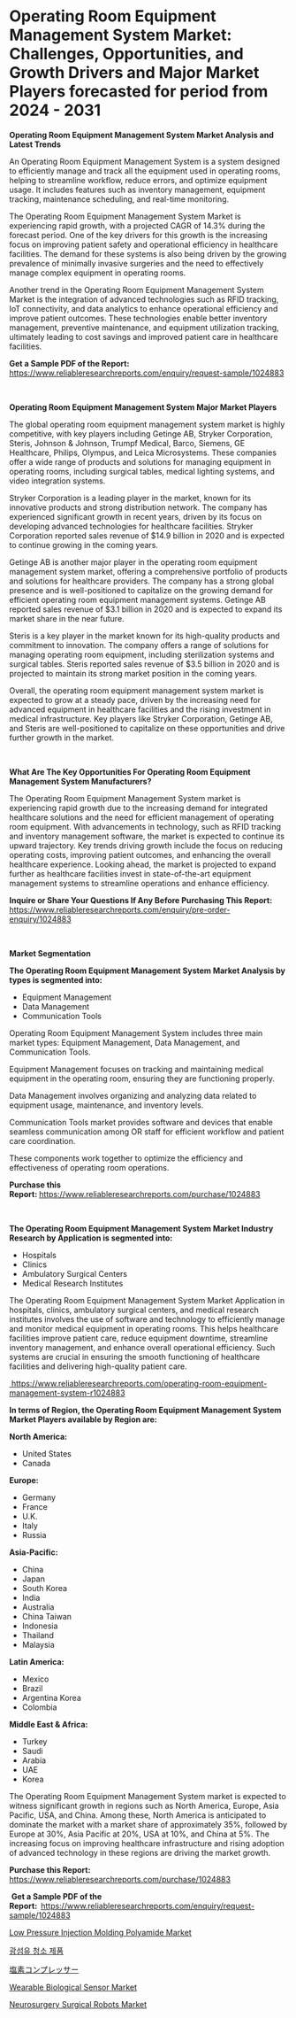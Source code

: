 <p><h1>Operating Room Equipment Management System Market: Challenges, Opportunities, and Growth Drivers and Major Market Players forecasted for period from 2024 - 2031</h1></p><p><strong>Operating Room Equipment Management System Market Analysis and Latest Trends</strong></p>
<p><p>An Operating Room Equipment Management System is a system designed to efficiently manage and track all the equipment used in operating rooms, helping to streamline workflow, reduce errors, and optimize equipment usage. It includes features such as inventory management, equipment tracking, maintenance scheduling, and real-time monitoring.</p><p>The Operating Room Equipment Management System Market is experiencing rapid growth, with a projected CAGR of 14.3% during the forecast period. One of the key drivers for this growth is the increasing focus on improving patient safety and operational efficiency in healthcare facilities. The demand for these systems is also being driven by the growing prevalence of minimally invasive surgeries and the need to effectively manage complex equipment in operating rooms.</p><p>Another trend in the Operating Room Equipment Management System Market is the integration of advanced technologies such as RFID tracking, IoT connectivity, and data analytics to enhance operational efficiency and improve patient outcomes. These technologies enable better inventory management, preventive maintenance, and equipment utilization tracking, ultimately leading to cost savings and improved patient care in healthcare facilities.</p></p>
<p><strong>Get a Sample PDF of the Report:&nbsp;</strong> <a href="https://www.reliableresearchreports.com/enquiry/request-sample/1024883">https://www.reliableresearchreports.com/enquiry/request-sample/1024883</a></p>
<p>&nbsp;</p>
<p><strong>Operating Room Equipment Management System Major Market Players</strong></p>
<p><p>The global operating room equipment management system market is highly competitive, with key players including Getinge AB, Stryker Corporation, Steris, Johnson & Johnson, Trumpf Medical, Barco, Siemens, GE Healthcare, Philips, Olympus, and Leica Microsystems. These companies offer a wide range of products and solutions for managing equipment in operating rooms, including surgical tables, medical lighting systems, and video integration systems.</p><p>Stryker Corporation is a leading player in the market, known for its innovative products and strong distribution network. The company has experienced significant growth in recent years, driven by its focus on developing advanced technologies for healthcare facilities. Stryker Corporation reported sales revenue of $14.9 billion in 2020 and is expected to continue growing in the coming years.</p><p>Getinge AB is another major player in the operating room equipment management system market, offering a comprehensive portfolio of products and solutions for healthcare providers. The company has a strong global presence and is well-positioned to capitalize on the growing demand for efficient operating room equipment management systems. Getinge AB reported sales revenue of $3.1 billion in 2020 and is expected to expand its market share in the near future.</p><p>Steris is a key player in the market known for its high-quality products and commitment to innovation. The company offers a range of solutions for managing operating room equipment, including sterilization systems and surgical tables. Steris reported sales revenue of $3.5 billion in 2020 and is projected to maintain its strong market position in the coming years.</p><p>Overall, the operating room equipment management system market is expected to grow at a steady pace, driven by the increasing need for advanced equipment in healthcare facilities and the rising investment in medical infrastructure. Key players like Stryker Corporation, Getinge AB, and Steris are well-positioned to capitalize on these opportunities and drive further growth in the market.</p></p>
<p>&nbsp;</p>
<p><strong>What Are The Key Opportunities For Operating Room Equipment Management System Manufacturers?</strong></p>
<p><p>The Operating Room Equipment Management System market is experiencing rapid growth due to the increasing demand for integrated healthcare solutions and the need for efficient management of operating room equipment. With advancements in technology, such as RFID tracking and inventory management software, the market is expected to continue its upward trajectory. Key trends driving growth include the focus on reducing operating costs, improving patient outcomes, and enhancing the overall healthcare experience. Looking ahead, the market is projected to expand further as healthcare facilities invest in state-of-the-art equipment management systems to streamline operations and enhance efficiency.</p></p>
<p><strong>Inquire or Share Your Questions If Any Before Purchasing This Report:</strong> <a href="https://www.reliableresearchreports.com/enquiry/pre-order-enquiry/1024883">https://www.reliableresearchreports.com/enquiry/pre-order-enquiry/1024883</a></p>
<p>&nbsp;</p>
<p><strong>Market Segmentation</strong></p>
<p><strong>The Operating Room Equipment Management System Market Analysis by types is segmented into:</strong></p>
<p><ul><li>Equipment Management</li><li>Data Management</li><li>Communication Tools</li></ul></p>
<p><p>Operating Room Equipment Management System includes three main market types: Equipment Management, Data Management, and Communication Tools. </p><p>Equipment Management focuses on tracking and maintaining medical equipment in the operating room, ensuring they are functioning properly. </p><p>Data Management involves organizing and analyzing data related to equipment usage, maintenance, and inventory levels. </p><p>Communication Tools market provides software and devices that enable seamless communication among OR staff for efficient workflow and patient care coordination. </p><p>These components work together to optimize the efficiency and effectiveness of operating room operations.</p></p>
<p><strong>Purchase this Report:&nbsp;</strong><a href="https://www.reliableresearchreports.com/purchase/1024883">https://www.reliableresearchreports.com/purchase/1024883</a></p>
<p>&nbsp;</p>
<p><strong>The Operating Room Equipment Management System Market Industry Research by Application is segmented into:</strong></p>
<p><ul><li>Hospitals</li><li>Clinics</li><li>Ambulatory Surgical Centers</li><li>Medical Research Institutes</li></ul></p>
<p><p>The Operating Room Equipment Management System Market Application in hospitals, clinics, ambulatory surgical centers, and medical research institutes involves the use of software and technology to efficiently manage and monitor medical equipment in operating rooms. This helps healthcare facilities improve patient care, reduce equipment downtime, streamline inventory management, and enhance overall operational efficiency. Such systems are crucial in ensuring the smooth functioning of healthcare facilities and delivering high-quality patient care.</p></p>
<p><a href="https://www.reliableresearchreports.com/operating-room-equipment-management-system-r1024883">&nbsp;https://www.reliableresearchreports.com/operating-room-equipment-management-system-r1024883</a></p>
<p><strong>In terms of Region, the Operating Room Equipment Management System Market Players available by Region are:</strong></p>
<p>
    <p> <strong> North America: </strong>
        <ul>
            <li>United States</li>
            <li>Canada</li>
        </ul>
        </p> 
    <p> <strong> Europe: </strong>
        <ul>
            <li>Germany</li>
            <li>France</li>
            <li>U.K.</li>
            <li>Italy</li>
            <li>Russia</li>
        </ul>
        </p> 
    <p> <strong> Asia-Pacific: </strong>
        <ul>
            <li>China</li>
            <li>Japan</li>
            <li>South Korea</li>
            <li>India</li>
            <li>Australia</li>
            <li>China Taiwan</li>
            <li>Indonesia</li>
            <li>Thailand</li>
            <li>Malaysia</li>
        </ul>
        </p> 
    <p> <strong> Latin America: </strong>
        <ul>
            <li>Mexico</li>
            <li>Brazil</li>
            <li>Argentina Korea</li>
            <li>Colombia</li>
        </ul>
        </p> 
    <p> <strong> Middle East & Africa: </strong>
        <ul>
            <li>Turkey</li>
            <li>Saudi</li>
            <li>Arabia</li>
            <li>UAE</li>
            <li>Korea</li>
        </ul>
    </p>
    </p>
<p><p>The Operating Room Equipment Management System market is expected to witness significant growth in regions such as North America, Europe, Asia Pacific, USA, and China. Among these, North America is anticipated to dominate the market with a market share of approximately 35%, followed by Europe at 30%, Asia Pacific at 20%, USA at 10%, and China at 5%. The increasing focus on improving healthcare infrastructure and rising adoption of advanced technology in these regions are driving the market growth.</p></p>
<p><strong>Purchase this Report: </strong><a href="https://www.reliableresearchreports.com/purchase/1024883">https://www.reliableresearchreports.com/purchase/1024883</a></p>
<p>&nbsp;<strong>Get a Sample PDF of the Report:&nbsp;&nbsp;</strong><a href="https://www.reliableresearchreports.com/enquiry/request-sample/1024883">https://www.reliableresearchreports.com/enquiry/request-sample/1024883</a></p>
<p><strong></strong></p>
<p><p><a href="https://issuu.com/reportprime-2/docs/low-pressure-injection-molding-polyamide-market-si">Low Pressure Injection Molding Polyamide Market</a></p><p><a href="https://github.com/TitusBoyer1/Market-Research-Report-List-1/blob/main/251853654927.md">광섬유 청소 제품</a></p><p><a href="https://github.com/LeanneBruen2023/Market-Research-Report-List-1/blob/main/334528756615.md">塩素コンプレッサー</a></p><p><a href="https://github.com/Alonsoolds3wq1d81czn8rbol/Market-Research-Report-List-2/blob/main/wearable-biological-sensor-market.md">Wearable Biological Sensor Market</a></p><p><a href="https://github.com/yemakinde/Market-Research-Report-List-2/blob/main/neurosurgery-surgical-robots-market.md">Neurosurgery Surgical Robots Market</a></p></p>